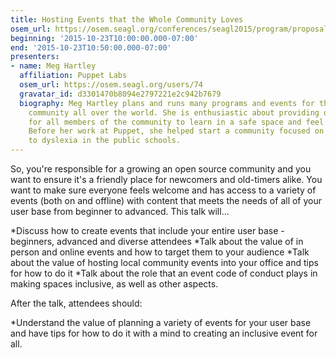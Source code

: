 ```yaml
---
title: Hosting Events that the Whole Community Loves
osem_url: https://osem.seagl.org/conferences/seagl2015/program/proposals/67
beginning: '2015-10-23T10:00:00.000-07:00'
end: '2015-10-23T10:50:00.000-07:00'
presenters:
- name: Meg Hartley
  affiliation: Puppet Labs
  osem_url: https://osem.seagl.org/users/74
  gravatar_id: d3301470b8094e2797221e2c942b7679
  biography: Meg Hartley plans and runs many programs and events for the Puppet Labs
    community all over the world. She is enthusiastic about providing opportunities
    for all members of the community to learn in a safe space and feel appreciated.
    Before her work at Puppet, she helped start a community focused on bringing awareness
    to dyslexia in the public schools.
---
```


So, you're responsible for a growing an open source community and you want to ensure it's a friendly place for newcomers and old-timers alike. You want to make sure everyone feels welcome and has access to a variety of events (both on and offline) with content that meets the needs of all of your user base from beginner to advanced.  This talk will...

*Discuss how to create events that include your entire user base - beginners, advanced and diverse attendees
*Talk about the value of in person and online events and how to target them to your audience
*Talk about the value of hosting local community events into your office and tips for how to do it
*Talk about the role that an event code of conduct plays in making spaces inclusive, as well as other aspects.

After the talk, attendees should:

*Understand the value of planning a variety of events for your user base and have tips for how to do it with a mind to creating an inclusive event for all.
